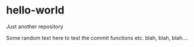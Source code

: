 # hello-world
Just another repository

Some random text here to test the commit functions etc. blah, blah, blah....
